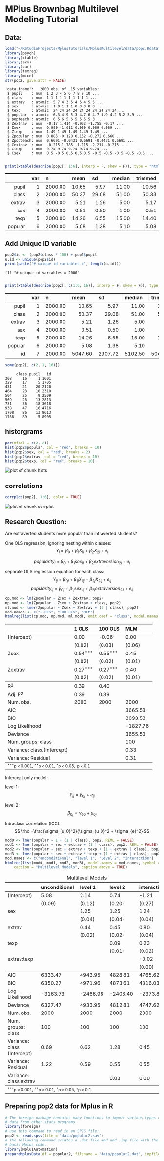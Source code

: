 # MPlus Brownbag Multilevel Modeling Tutorial

## Data:


```r
load("~/RStudioProjects/MplusTutorials/MplusMultilevel/data/pop2.Rdata")
library(psych)
library(xtable)
library(arm)
library(car)
library(texreg)
library(mice)
str(pop2, give.attr = FALSE)
```

```
'data.frame':	2000 obs. of  15 variables:
 $ pupil    : num  1 2 3 4 5 6 7 8 9 10 ...
 $ class    : num  1 1 1 1 1 1 1 1 1 1 ...
 $ extrav   : atomic  5 7 4 3 5 4 5 4 5 5 ...
 $ sex      : atomic  1 0 1 1 1 0 0 0 0 0 ...
 $ texp     : atomic  24 24 24 24 24 24 24 24 24 24 ...
 $ popular  : atomic  6.3 4.9 5.3 4.7 6 4.7 5.9 4.2 5.2 3.9 ...
 $ popteach : atomic  6 5 6 5 6 5 5 5 5 3 ...
 $ Zextrav  : num  -0.17 1.414 -0.962 -1.755 -0.17 ...
 $ Zsex     : num  0.989 -1.011 0.989 0.989 0.989 ...
 $ Ztexp    : num  1.49 1.49 1.49 1.49 1.49 ...
 $ Zpopular : num  0.885 -0.128 0.162 -0.272 0.668 ...
 $ Zpopteach: num  0.6691 -0.0431 0.6691 -0.0431 0.6691 ...
 $ Cextrav  : num  -0.215 1.785 -1.215 -2.215 -0.215 ...
 $ Ctexp    : num  9.74 9.74 9.74 9.74 9.74 ...
 $ Csex     : num  0.5 -0.5 0.5 0.5 0.5 -0.5 -0.5 -0.5 -0.5 -0.5 ...
```




```r

print(xtable(describe(pop2[, 1:6], interp = F, skew = F)), type = "html")
```

<!-- html table generated in R 2.15.3 by xtable 1.7-0 package -->
<!-- Sat Mar 16 22:23:22 2013 -->
<TABLE border=1>
<TR> <TH>  </TH> <TH> var </TH> <TH> n </TH> <TH> mean </TH> <TH> sd </TH> <TH> median </TH> <TH> trimmed </TH> <TH> mad </TH> <TH> min </TH> <TH> max </TH> <TH> range </TH> <TH> se </TH>  </TR>
  <TR> <TD align="right"> pupil </TD> <TD align="right">   1 </TD> <TD align="right"> 2000.00 </TD> <TD align="right"> 10.65 </TD> <TD align="right"> 5.97 </TD> <TD align="right"> 11.00 </TD> <TD align="right"> 10.56 </TD> <TD align="right"> 7.41 </TD> <TD align="right"> 1.00 </TD> <TD align="right"> 26.00 </TD> <TD align="right"> 25.00 </TD> <TD align="right"> 0.13 </TD> </TR>
  <TR> <TD align="right"> class </TD> <TD align="right">   2 </TD> <TD align="right"> 2000.00 </TD> <TD align="right"> 50.37 </TD> <TD align="right"> 29.08 </TD> <TD align="right"> 51.00 </TD> <TD align="right"> 50.33 </TD> <TD align="right"> 37.81 </TD> <TD align="right"> 1.00 </TD> <TD align="right"> 100.00 </TD> <TD align="right"> 99.00 </TD> <TD align="right"> 0.65 </TD> </TR>
  <TR> <TD align="right"> extrav </TD> <TD align="right">   3 </TD> <TD align="right"> 2000.00 </TD> <TD align="right"> 5.21 </TD> <TD align="right"> 1.26 </TD> <TD align="right"> 5.00 </TD> <TD align="right"> 5.17 </TD> <TD align="right"> 1.48 </TD> <TD align="right"> 1.00 </TD> <TD align="right"> 10.00 </TD> <TD align="right"> 9.00 </TD> <TD align="right"> 0.03 </TD> </TR>
  <TR> <TD align="right"> sex </TD> <TD align="right">   4 </TD> <TD align="right"> 2000.00 </TD> <TD align="right"> 0.51 </TD> <TD align="right"> 0.50 </TD> <TD align="right"> 1.00 </TD> <TD align="right"> 0.51 </TD> <TD align="right"> 0.00 </TD> <TD align="right"> 0.00 </TD> <TD align="right"> 1.00 </TD> <TD align="right"> 1.00 </TD> <TD align="right"> 0.01 </TD> </TR>
  <TR> <TD align="right"> texp </TD> <TD align="right">   5 </TD> <TD align="right"> 2000.00 </TD> <TD align="right"> 14.26 </TD> <TD align="right"> 6.55 </TD> <TD align="right"> 15.00 </TD> <TD align="right"> 14.40 </TD> <TD align="right"> 8.15 </TD> <TD align="right"> 2.00 </TD> <TD align="right"> 25.00 </TD> <TD align="right"> 23.00 </TD> <TD align="right"> 0.15 </TD> </TR>
  <TR> <TD align="right"> popular </TD> <TD align="right">   6 </TD> <TD align="right"> 2000.00 </TD> <TD align="right"> 5.08 </TD> <TD align="right"> 1.38 </TD> <TD align="right"> 5.10 </TD> <TD align="right"> 5.08 </TD> <TD align="right"> 1.33 </TD> <TD align="right"> 0.00 </TD> <TD align="right"> 9.50 </TD> <TD align="right"> 9.50 </TD> <TD align="right"> 0.03 </TD> </TR>
   </TABLE>


## Add Unique ID variable


```r
pop2$id <- (pop2$class * 100) + pop2$pupil
u.id <- unique(pop2$id)
print(paste("# unique id variables =", length(u.id)))
```

```
[1] "# unique id variables = 2000"
```




```r

print(xtable(describe(pop2[, c(1:6, 16)], interp = F, skew = F)), type = "html")
```

<!-- html table generated in R 2.15.3 by xtable 1.7-0 package -->
<!-- Sat Mar 16 22:23:22 2013 -->
<TABLE border=1>
<TR> <TH>  </TH> <TH> var </TH> <TH> n </TH> <TH> mean </TH> <TH> sd </TH> <TH> median </TH> <TH> trimmed </TH> <TH> mad </TH> <TH> min </TH> <TH> max </TH> <TH> range </TH> <TH> se </TH>  </TR>
  <TR> <TD align="right"> pupil </TD> <TD align="right">   1 </TD> <TD align="right"> 2000.00 </TD> <TD align="right"> 10.65 </TD> <TD align="right"> 5.97 </TD> <TD align="right"> 11.00 </TD> <TD align="right"> 10.56 </TD> <TD align="right"> 7.41 </TD> <TD align="right"> 1.00 </TD> <TD align="right"> 26.00 </TD> <TD align="right"> 25.00 </TD> <TD align="right"> 0.13 </TD> </TR>
  <TR> <TD align="right"> class </TD> <TD align="right">   2 </TD> <TD align="right"> 2000.00 </TD> <TD align="right"> 50.37 </TD> <TD align="right"> 29.08 </TD> <TD align="right"> 51.00 </TD> <TD align="right"> 50.33 </TD> <TD align="right"> 37.81 </TD> <TD align="right"> 1.00 </TD> <TD align="right"> 100.00 </TD> <TD align="right"> 99.00 </TD> <TD align="right"> 0.65 </TD> </TR>
  <TR> <TD align="right"> extrav </TD> <TD align="right">   3 </TD> <TD align="right"> 2000.00 </TD> <TD align="right"> 5.21 </TD> <TD align="right"> 1.26 </TD> <TD align="right"> 5.00 </TD> <TD align="right"> 5.17 </TD> <TD align="right"> 1.48 </TD> <TD align="right"> 1.00 </TD> <TD align="right"> 10.00 </TD> <TD align="right"> 9.00 </TD> <TD align="right"> 0.03 </TD> </TR>
  <TR> <TD align="right"> sex </TD> <TD align="right">   4 </TD> <TD align="right"> 2000.00 </TD> <TD align="right"> 0.51 </TD> <TD align="right"> 0.50 </TD> <TD align="right"> 1.00 </TD> <TD align="right"> 0.51 </TD> <TD align="right"> 0.00 </TD> <TD align="right"> 0.00 </TD> <TD align="right"> 1.00 </TD> <TD align="right"> 1.00 </TD> <TD align="right"> 0.01 </TD> </TR>
  <TR> <TD align="right"> texp </TD> <TD align="right">   5 </TD> <TD align="right"> 2000.00 </TD> <TD align="right"> 14.26 </TD> <TD align="right"> 6.55 </TD> <TD align="right"> 15.00 </TD> <TD align="right"> 14.40 </TD> <TD align="right"> 8.15 </TD> <TD align="right"> 2.00 </TD> <TD align="right"> 25.00 </TD> <TD align="right"> 23.00 </TD> <TD align="right"> 0.15 </TD> </TR>
  <TR> <TD align="right"> popular </TD> <TD align="right">   6 </TD> <TD align="right"> 2000.00 </TD> <TD align="right"> 5.08 </TD> <TD align="right"> 1.38 </TD> <TD align="right"> 5.10 </TD> <TD align="right"> 5.08 </TD> <TD align="right"> 1.33 </TD> <TD align="right"> 0.00 </TD> <TD align="right"> 9.50 </TD> <TD align="right"> 9.50 </TD> <TD align="right"> 0.03 </TD> </TR>
  <TR> <TD align="right"> id </TD> <TD align="right">   7 </TD> <TD align="right"> 2000.00 </TD> <TD align="right"> 5047.60 </TD> <TD align="right"> 2907.72 </TD> <TD align="right"> 5102.50 </TD> <TD align="right"> 5043.29 </TD> <TD align="right"> 3779.15 </TD> <TD align="right"> 101.00 </TD> <TD align="right"> 10020.00 </TD> <TD align="right"> 9919.00 </TD> <TD align="right"> 65.02 </TD> </TR>
   </TABLE>



```r
some(pop2[, c(2, 1, 16)])
```

```
     class pupil   id
308     16     1 1601
329     17     5 1705
431     21    20 2120
464     23    10 2310
504     25     9 2509
569     28    13 2813
731     36    18 3618
938     47    16 4716
1708    86    13 8613
1766    89     5 8905
```


## historgrams


```r
par(mfcol = c(2, 2))
hist(pop2$popular, col = "red", breaks = 10)
hist(pop2$sex, col = "red", breaks = 2)
hist(pop2$extrav, col = "red", breaks = 10)
hist(pop2$texp, col = "red", breaks = 10)
```

![plot of chunk hists](figure/hists.png) 


## correlations


```r
corrplot(pop2[, 3:6], color = TRUE)
```

![plot of chunk corrplot](figure/corrplot.png) 



## Research Question:


Are extraverted students more popular than intraverted students?


One OLS regression, ignoring nesting within classes:
$$
Y_{i}=\beta_{0} + \beta_{1} X_{1i} + \beta_{2} X_{2i} + e_{i}
$$

$$
popularity_{i}=\beta_{0} + \beta_{1} sex_{1i} + \beta_{2} extraversion_{2i} + e_{i}
$$

separate OLS regression equation for each class:
$$
Y_{ij}=\beta_{0j} + \beta_{1j}X_{1ij} + \beta_{2j}X_{2ij} + e_{ij}
$$
$$
popularity_{ij}=\beta_{0j} + \beta_{1j}sex_{1ij} + \beta_{2j}extraversion_{2ij} + e_{ij}
$$


```r
cp.mod <- lm(Zpopular ~ Zsex + Zextrav, pop2)
np.mod <- lm(Zpopular ~ Zsex + Zextrav + class, pop2)
ml.mod <- lmer(Zpopular ~ Zsex + Zextrav + (1 | class), pop2)
mod.names <- c("1 OLS", "100 OLS", "MLM")
htmlreg(list(cp.mod, np.mod, ml.mod), omit.coef = "class", model.names = mod.names)
```


<!DOCTYPE html>
<html>
  <head>
    <title></title>
    <style type="text/css">
      table {
        border: none;
      }
      th {
        text-align: left;
        border-top: 2px solid black;
        border-bottom: 1px solid black;
        padding-right: 12px;
      }
      .midRule {
        border-top: 1px solid black;
      }
      .bottomRule {
        border-bottom: 2px solid black;
      }
      td {
        padding-right: 12px;
        border: none;
      }
      caption span {
        float: left;
      }
      sup {
        vertical-align: 4px;
      }
    </style>
  </head>

  <body>
    <table cellspacing="0">
      <tr>
        <th class="modelnames"></th>
        <th><b>1 OLS</b></th>
        <th><b>100 OLS</b></th>
        <th><b>MLM</b></th>
      </tr>
      <tr>
        <td>(Intercept)</td>
        <td>0.00</td>
        <td>-0.06<sup>&middot;</sup></td>
        <td>0.00</td>
      </tr>
      <tr>
        <td></td>
        <td>(0.02)</td>
        <td>(0.03)</td>
        <td>(0.06)</td>
      </tr>
      <tr>
        <td>Zsex</td>
        <td>0.54<sup>***</sup></td>
        <td>0.55<sup>***</sup></td>
        <td>0.45</td>
      </tr>
      <tr>
        <td></td>
        <td>(0.02)</td>
        <td>(0.02)</td>
        <td>(0.01)</td>
      </tr>
      <tr>
        <td>Zextrav</td>
        <td>0.27<sup>***</sup></td>
        <td>0.27<sup>***</sup></td>
        <td>0.40</td>
      </tr>
      <tr>
        <td></td>
        <td>(0.02)</td>
        <td>(0.02)</td>
        <td>(0.01)</td>
      </tr>
      <tr>
        <td class="midRule">R<sup>2</sup></td>
        <td class="midRule">0.39</td>
        <td class="midRule">0.40</td>
        <td class="midRule"></td>
      </tr>
      <tr>
        <td>Adj. R<sup>2</sup></td>
        <td>0.39</td>
        <td>0.39</td>
        <td></td>
      </tr>
      <tr>
        <td>Num. obs.</td>
        <td>2000</td>
        <td>2000</td>
        <td>2000</td>
      </tr>
      <tr>
        <td>AIC</td>
        <td></td>
        <td></td>
        <td>3665.53</td>
      </tr>
      <tr>
        <td>BIC</td>
        <td></td>
        <td></td>
        <td>3693.53</td>
      </tr>
      <tr>
        <td>Log Likelihood</td>
        <td></td>
        <td></td>
        <td>-1827.76</td>
      </tr>
      <tr>
        <td>Deviance</td>
        <td></td>
        <td></td>
        <td>3655.53</td>
      </tr>
      <tr>
        <td>Num. groups: class</td>
        <td></td>
        <td></td>
        <td>100</td>
      </tr>
      <tr>
        <td>Variance: class.(Intercept)</td>
        <td></td>
        <td></td>
        <td>0.33</td>
      </tr>
      <tr>
        <td class="bottomRule">Variance: Residual</td>
        <td class="bottomRule"></td>
        <td class="bottomRule"></td>
        <td class="bottomRule">0.31</td>
      </tr>
      <tr>
        <td colspan="4"><span style="font-size:0.8em"><sup>***</sup>p &lt; 0.001, <sup>**</sup>p &lt; 0.01, <sup>*</sup>p &lt; 0.05, <sup>&middot;</sup>p &lt; 0.1</span></td>
      </tr>
     </table>
  </body>
</html>



Intercept only model:

level 1: 
$$
Y_{ij}=\beta_{0j}+e_{ij}
$$

level 2:
$$
\beta_{0j}=\gamma_{00}+u_{0j}
$$

Intraclass correlation (ICC):
$$ 
\rho =\frac{\sigma_{u_0}^2}{\sigma_{u_0}^2 + \sigma_{e}^2}
$$



```r
mod0 <- lmer(popular ~ 1 + (1 | class), pop2, REML = FALSE)
mod1 <- lmer(popular ~ sex + extrav + (1 | class), pop2, REML = FALSE)
mod2 <- lmer(popular ~ sex + extrav + texp + (1 + extrav | class), pop2, REML = FALSE)
mod3 <- lmer(popular ~ sex + extrav * texp + (1 + extrav | class), pop2, REML = FALSE)
mod.names <- c("unconditional", "level 1", "level 2", "interaction")
htmlreg(list(mod0, mod1, mod2, mod3), model.names = mod.names, symbol = "+", 
    caption = "Multilevel Models", caption.above = TRUE)
```


<!DOCTYPE html>
<html>
  <head>
    <title>Multilevel Models</title>
    <style type="text/css">
      table {
        border: none;
      }
      th {
        text-align: left;
        border-top: 2px solid black;
        border-bottom: 1px solid black;
        padding-right: 12px;
      }
      .midRule {
        border-top: 1px solid black;
      }
      .bottomRule {
        border-bottom: 2px solid black;
      }
      td {
        padding-right: 12px;
        border: none;
      }
      caption span {
        float: left;
      }
      sup {
        vertical-align: 4px;
      }
    </style>
  </head>

  <body>
    <table cellspacing="0">
      <caption align="top" style="margin-bottom:0.3em">Multilevel Models</caption>
      <tr>
        <th class="modelnames"></th>
        <th><b>unconditional</b></th>
        <th><b>level 1</b></th>
        <th><b>level 2</b></th>
        <th><b>interaction</b></th>
      </tr>
      <tr>
        <td>(Intercept)</td>
        <td>5.08</td>
        <td>2.14</td>
        <td>0.74</td>
        <td>-1.21</td>
      </tr>
      <tr>
        <td></td>
        <td>(0.09)</td>
        <td>(0.12)</td>
        <td>(0.20)</td>
        <td>(0.27)</td>
      </tr>
      <tr>
        <td>sex</td>
        <td></td>
        <td>1.25</td>
        <td>1.25</td>
        <td>1.24</td>
      </tr>
      <tr>
        <td></td>
        <td></td>
        <td>(0.04)</td>
        <td>(0.04)</td>
        <td>(0.04)</td>
      </tr>
      <tr>
        <td>extrav</td>
        <td></td>
        <td>0.44</td>
        <td>0.45</td>
        <td>0.80</td>
      </tr>
      <tr>
        <td></td>
        <td></td>
        <td>(0.02)</td>
        <td>(0.02)</td>
        <td>(0.04)</td>
      </tr>
      <tr>
        <td>texp</td>
        <td></td>
        <td></td>
        <td>0.09</td>
        <td>0.23</td>
      </tr>
      <tr>
        <td></td>
        <td></td>
        <td></td>
        <td>(0.01)</td>
        <td>(0.02)</td>
      </tr>
      <tr>
        <td>extrav:texp</td>
        <td></td>
        <td></td>
        <td></td>
        <td>-0.02</td>
      </tr>
      <tr>
        <td></td>
        <td></td>
        <td></td>
        <td></td>
        <td>(0.00)</td>
      </tr>
      <tr>
        <td class="midRule">AIC</td>
        <td class="midRule">6333.47</td>
        <td class="midRule">4943.95</td>
        <td class="midRule">4828.81</td>
        <td class="midRule">4765.62</td>
      </tr>
      <tr>
        <td>BIC</td>
        <td>6350.27</td>
        <td>4971.96</td>
        <td>4873.61</td>
        <td>4816.03</td>
      </tr>
      <tr>
        <td>Log Likelihood</td>
        <td>-3163.73</td>
        <td>-2466.98</td>
        <td>-2406.40</td>
        <td>-2373.81</td>
      </tr>
      <tr>
        <td>Deviance</td>
        <td>6327.47</td>
        <td>4933.95</td>
        <td>4812.81</td>
        <td>4747.62</td>
      </tr>
      <tr>
        <td>Num. obs.</td>
        <td>2000</td>
        <td>2000</td>
        <td>2000</td>
        <td>2000</td>
      </tr>
      <tr>
        <td>Num. groups: class</td>
        <td>100</td>
        <td>100</td>
        <td>100</td>
        <td>100</td>
      </tr>
      <tr>
        <td>Variance: class.(Intercept)</td>
        <td>0.69</td>
        <td>0.62</td>
        <td>1.28</td>
        <td>0.45</td>
      </tr>
      <tr>
        <td>Variance: Residual</td>
        <td>1.22</td>
        <td>0.59</td>
        <td>0.55</td>
        <td>0.55</td>
      </tr>
      <tr>
        <td class="bottomRule">Variance: class.extrav</td>
        <td class="bottomRule"></td>
        <td class="bottomRule"></td>
        <td class="bottomRule">0.03</td>
        <td class="bottomRule">0.00</td>
      </tr>
      <tr>
        <td colspan="5"><span style="font-size:0.8em"><sup>***</sup>p &lt; 0.001, <sup>**</sup>p &lt; 0.01, <sup>*</sup>p &lt; 0.05, <sup>+</sup>p &lt; 0.1</span></td>
      </tr>
     </table>
  </body>
</html>



## Preparing pop2 data for Mplus in R

```r
# The foreign package contains many functions to import various types of
# data from other stats programs.
library(foreign)
# use this command to read in an SPSS file:
pop2 <- read.spss(file = "data/popular2.sav")
# The following command creates a .dat file and and .inp file with the
# basic Mplus code.
library(MplusAutomation)
prepareMplusData(df = popular2, filename = "data/popular2.dat", inpfile = "mplus/popular2.bare.inp")
```


